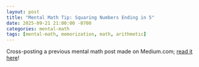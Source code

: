 ```yaml
---
layout: post
title: "Mental Math Tip: Squaring Numbers Ending in 5"
date: 2025-09-21 21:00:00 -0700
categories: mental-math
tags: [mental-math, memorization, math, arithmetic]
---
```


Cross-posting a previous mental math post made on Medium.com; [read it here](https://medium.com/@ariessunfeld/mental-math-tip-squaring-numbers-ending-in-5-33290c73d004)!